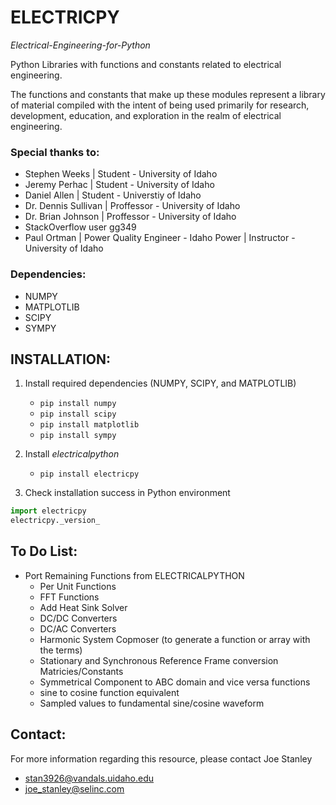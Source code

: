 # ELECTRICPY
*Electrical-Engineering-for-Python*

Python Libraries with functions and constants related to electrical engineering.

The functions and constants that make up these modules represent a library of material compiled with the intent of being used primarily
for research, development, education, and exploration in the realm of electrical engineering.

### Special thanks to:
- Stephen Weeks | Student - University of Idaho
- Jeremy Perhac | Student - University of Idaho
- Daniel Allen | Student - Universtiy of Idaho
- Dr. Dennis Sullivan | Proffessor - University of Idaho
- Dr. Brian Johnson | Proffessor - University of Idaho
- StackOverflow user gg349
- Paul Ortman | Power Quality Engineer - Idaho Power | Instructor - University of Idaho


### Dependencies:
- NUMPY
- MATPLOTLIB
- SCIPY
- SYMPY


## INSTALLATION:
 1. Install required dependencies (NUMPY, SCIPY, and MATPLOTLIB)
    - `pip install numpy`
    - `pip install scipy`
    - `pip install matplotlib`
    - `pip install sympy`
  
 2. Install *electricalpython*
    - `pip install electricpy`
  
 3. Check installation success in Python environment

   ```python
   import electricpy
   electricpy._version_
   ```

## To Do List:
- Port Remaining Functions from ELECTRICALPYTHON
    - Per Unit Functions
    - FFT Functions
    - Add Heat Sink Solver
    - DC/DC Converters
    - DC/AC Converters
    - Harmonic System Copmoser (to generate a function or array with the terms)
    - Stationary and Synchronous Reference Frame conversion Matricies/Constants
    - Symmetrical Component to ABC domain and vice versa functions
    - sine to cosine function equivalent
    - Sampled values to fundamental sine/cosine waveform


## Contact:
For more information regarding this resource, please contact Joe Stanley
- <stan3926@vandals.uidaho.edu>
- <joe_stanley@selinc.com>